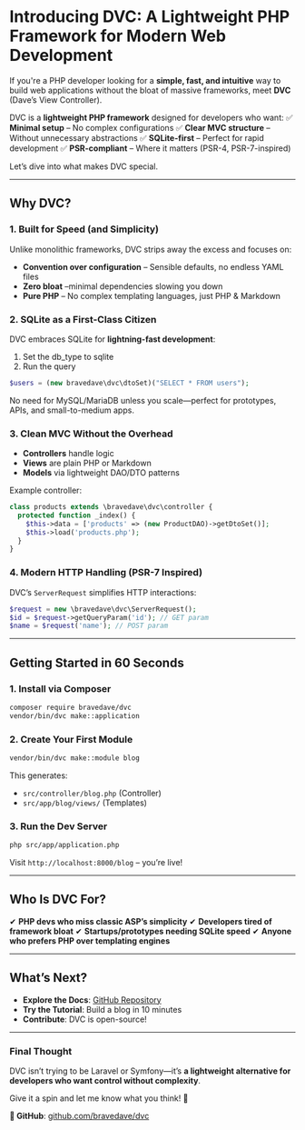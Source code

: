 # **Introducing DVC: A Lightweight PHP Framework for Modern Web Development**

If you're a PHP developer looking for a **simple, fast, and intuitive** way to build web applications without the bloat of massive frameworks, meet **DVC** (Dave’s View Controller).

DVC is a **lightweight PHP framework** designed for developers who want:
✅ **Minimal setup** – No complex configurations
✅ **Clear MVC structure** – Without unnecessary abstractions
✅ **SQLite-first** – Perfect for rapid development
✅ **PSR-compliant** – Where it matters (PSR-4, PSR-7-inspired)

Let’s dive into what makes DVC special.

---

## **Why DVC?**

### **1. Built for Speed (and Simplicity)**

Unlike monolithic frameworks, DVC strips away the excess and focuses on:

- **Convention over configuration** – Sensible defaults, no endless YAML files
- **Zero bloat** –minimal dependencies slowing you down
- **Pure PHP** – No complex templating languages, just PHP & Markdown

### **2. SQLite as a First-Class Citizen**

DVC embraces SQLite for **lightning-fast development**:

1. Set the db_type to sqlite
2. Run the query

```php
$users = (new bravedave\dvc\dtoSet)("SELECT * FROM users");
```

No need for MySQL/MariaDB unless you scale—perfect for prototypes, APIs, and small-to-medium apps.

### **3. Clean MVC Without the Overhead**

- **Controllers** handle logic
- **Views** are plain PHP or Markdown
- **Models** via lightweight DAO/DTO patterns

Example controller:

```php
class products extends \bravedave\dvc\controller {
  protected function _index() {
    $this->data = ['products' => (new ProductDAO)->getDtoSet()];
    $this->load('products.php');
  }
}
```

### **4. Modern HTTP Handling (PSR-7 Inspired)**

DVC’s `ServerRequest` simplifies HTTP interactions:

```php
$request = new \bravedave\dvc\ServerRequest();
$id = $request->getQueryParam('id'); // GET param
$name = $request('name'); // POST param
```

---

## **Getting Started in 60 Seconds**

### **1. Install via Composer**

```bash
composer require bravedave/dvc
vendor/bin/dvc make::application
```

### **2. Create Your First Module**

```bash
vendor/bin/dvc make::module blog
```

This generates:

- `src/controller/blog.php` (Controller)
- `src/app/blog/views/` (Templates)

### **3. Run the Dev Server**

```bash
php src/app/application.php
```

Visit `http://localhost:8000/blog` – you’re live!

---

## **Who Is DVC For?**

✔ **PHP devs who miss classic ASP’s simplicity**
✔ **Developers tired of framework bloat**
✔ **Startups/prototypes needing SQLite speed**
✔ **Anyone who prefers PHP over templating engines**

---

## **What’s Next?**

- **Explore the Docs**: [GitHub Repository](https://github.com/bravedave/dvc)
- **Try the Tutorial**: Build a blog in 10 minutes
- **Contribute**: DVC is open-source!

---

### **Final Thought**

DVC isn’t trying to be Laravel or Symfony—it’s **a lightweight alternative for developers who want control without complexity**.

Give it a spin and let me know what you think! 🚀

**🔗 GitHub**: [github.com/bravedave/dvc](https://github.com/bravedave/dvc)
